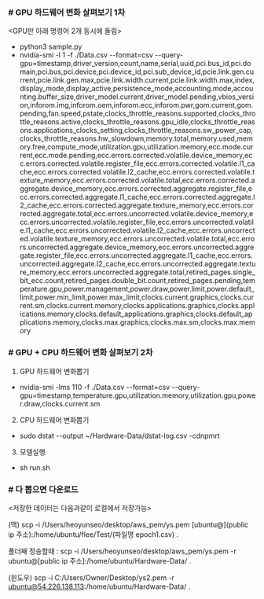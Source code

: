 ### # GPU 하드웨어 변화 살펴보기 1차
<GPU만 아래 명령어 2개 동시에 돌림>
- python3 sample.py 
- nvidia-smi -l 1 -f ./Data.csv --format=csv --query-gpu=timestamp,driver_version,count,name,serial,uuid,pci.bus_id,pci.domain,pci.bus,pci.device,pci.device_id,pci.sub_device_id,pcie.link.gen.current,pcie.link.gen.max,pcie.link.width.current,pcie.link.width.max,index,display_mode,display_active,persistence_mode,accounting.mode,accounting.buffer_size,driver_model.current,driver_model.pending,vbios_version,inforom.img,inforom.oem,inforom.ecc,inforom.pwr,gom.current,gom.pending,fan.speed,pstate,clocks_throttle_reasons.supported,clocks_throttle_reasons.active,clocks_throttle_reasons.gpu_idle,clocks_throttle_reasons.applications_clocks_setting,clocks_throttle_reasons.sw_power_cap,clocks_throttle_reasons.hw_slowdown,memory.total,memory.used,memory.free,compute_mode,utilization.gpu,utilization.memory,ecc.mode.current,ecc.mode.pending,ecc.errors.corrected.volatile.device_memory,ecc.errors.corrected.volatile.register_file,ecc.errors.corrected.volatile.l1_cache,ecc.errors.corrected.volatile.l2_cache,ecc.errors.corrected.volatile.texture_memory,ecc.errors.corrected.volatile.total,ecc.errors.corrected.aggregate.device_memory,ecc.errors.corrected.aggregate.register_file,ecc.errors.corrected.aggregate.l1_cache,ecc.errors.corrected.aggregate.l2_cache,ecc.errors.corrected.aggregate.texture_memory,ecc.errors.corrected.aggregate.total,ecc.errors.uncorrected.volatile.device_memory,ecc.errors.uncorrected.volatile.register_file,ecc.errors.uncorrected.volatile.l1_cache,ecc.errors.uncorrected.volatile.l2_cache,ecc.errors.uncorrected.volatile.texture_memory,ecc.errors.uncorrected.volatile.total,ecc.errors.uncorrected.aggregate.device_memory,ecc.errors.uncorrected.aggregate.register_file,ecc.errors.uncorrected.aggregate.l1_cache,ecc.errors.uncorrected.aggregate.l2_cache,ecc.errors.uncorrected.aggregate.texture_memory,ecc.errors.uncorrected.aggregate.total,retired_pages.single_bit_ecc.count,retired_pages.double_bit.count,retired_pages.pending,temperature.gpu,power.management,power.draw,power.limit,power.default_limit,power.min_limit,power.max_limit,clocks.current.graphics,clocks.current.sm,clocks.current.memory,clocks.applications.graphics,clocks.applications.memory,clocks.default_applications.graphics,clocks.default_applications.memory,clocks.max.graphics,clocks.max.sm,clocks.max.memory


### # GPU + CPU 하드웨어 변화 살펴보기 2차
1. GPU 하드웨어 변화뽑기
- nvidia-smi -lms 110 -f ./Data.csv --format=csv --query-gpu=timestamp,temperature.gpu,utilization.memory,utilization.gpu,power.draw,clocks.current.sm

2. CPU 하드웨어 변화뽑기
- sudo dstat --output ~/Hardware-Data/dstat-log.csv -cdnpmrt

3. 모델실행
- sh run.sh




### # 다 뽑으면 다운로드

<저장한 데이터는 다음과같이 로컬에서 저장가능>

(맥)
scp -i /Users/heoyunseo/desktop/aws_pem/ys.pem [ubuntu@](public ip 주소):/home/ubuntu/flee/Test/(파일명 epoch1.csv) .

폴더째 정송할때 : 
scp -i /Users/heoyunseo/desktop/aws_pem/ys.pem -r ubuntu@[public ip 주소]:/home/ubuntu/Hardware-Data/ .

(윈도우)
scp -i C:/Users/Owner/Desktop/ys2.pem -r ubuntu@54.226.138.113:/home/ubuntu/Hardware-Data/ .
